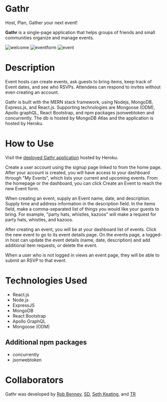 # Gathr

Host, Plan, Gather your next event!

**Gathr** is a single-page application that helps groups of friends and small communities organize and manage events.

![welcome](https://user-images.githubusercontent.com/2822827/181662996-076b4207-dc5c-40f1-8b69-220b746f3c53.png)
![eventform](https://user-images.githubusercontent.com/2822827/181663072-164afaf9-4575-4262-955b-a06db78a5867.png)
![event](https://user-images.githubusercontent.com/2822827/181663058-89f06bbc-4b29-4d41-a4a7-e22368c79a94.png)

# Description

Event hosts can create events, ask guests to bring items, keep track of Event dates, and see who RSVPs.  Attendees can respond to invites without even creating an account.

Gathr is built with the MERN stack framework, using Nodejs, MongoDB, Express.js, and React.js.  Supporting technologies are Mongoose (ODM), Apollo graphQL, React Bootstrap, and npm packages jsonwebtoken and concurrently.  The db is hosted by MongoDB Atlas and the application is hosted by Heroku.

# How to Use

Visit the [deployed Gathr application](https://gathr.herokuapp.com/) hosted by Heroku.

Create a user account using the signup page linked to from the home page.  After your account is created, you will have access to your dashboard through "My Events", which lists your current and upcoming events.  From the homepage or the dashboard, you can click Create an Event to reach the new Event form.

When creating an event, supply an Event name, date, and description.  Supply time and address information in the description field.  In the items field, make a comma-separated list of things you would like your guests to bring.  For example, "party hats, whistles, kazoos" will make a request for party hats, whistles, and kazoos.

After creating an event, you will be at your dashboard list of events.  Click the new event to go to its event details page.  On the events page, a logged-in host can update the event details (name, date, description) and add additional item requests, or delete the event.

When a user who is not logged in views an event page, they will be able to submit an RSVP to that event.

# Technologies Used

- React.js
- Node.js
- ExpressJS
- MongoDB
- React Bootstrap
- Apollo GraphQL
- Mongoose (ODM)

## Additional npm packages

- concurrently
- jsonwebtoken

# Collaborators

Gathr was developed by [Rob Benney](github), [SD](), [Seth Keating](), and [TR]()
